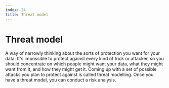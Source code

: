 ```yaml
---
index: 24
title: Threat model
---
```

# Threat model

A way of narrowly thinking about the sorts of protection you want for your data. It's impossible to protect against every kind of trick or attacker, so you should concentrate on which people might want your data, what they might want from it, and how they might get it. Coming up with a set of possible attacks you plan to protect against is called threat modelling. Once you have a threat model, you can conduct a risk analysis.